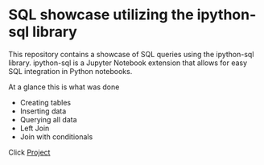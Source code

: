 # SQL showcase utilizing the ipython-sql library

This repository contains a showcase of SQL queries using the ipython-sql library. ipython-sql is a Jupyter Notebook extension that allows for easy SQL integration in Python notebooks.

At a glance this is what was done

* Creating tables
* Inserting data
* Querying all data
* Left Join
* Join with conditionals

Click [Project](https://github.com/a-alejo/SQL-Showcase/blob/main/SQL_Showcase.ipynb)
